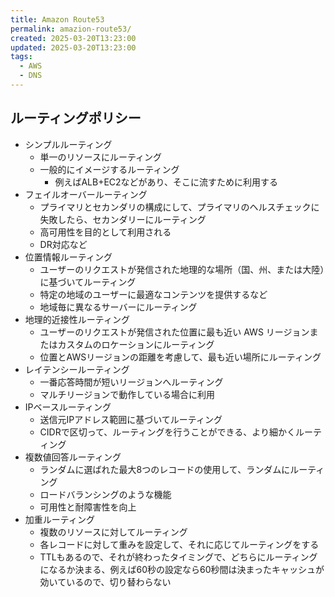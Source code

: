 ```yaml
---
title: Amazon Route53
permalink: amazion-route53/
created: 2025-03-20T13:23:00
updated: 2025-03-20T13:23:00
tags:
  - AWS
  - DNS
---
```

## ルーティングポリシー
- シンプルルーティング
	- 単一のリソースにルーティング
	- 一般的にイメージするルーティング
		- 例えばALB+EC2などがあり、そこに流すために利用する
- フェイルオーバールーティング
	- プライマリとセカンダリの構成にして、プライマリのヘルスチェックに失敗したら、セカンダリーにルーティング
	- 高可用性を目的として利用される
	- DR対応など
- 位置情報ルーティング
	- ユーザーのリクエストが発信された地理的な場所（国、州、または大陸）に基づいてルーティング
	- 特定の地域のユーザーに最適なコンテンツを提供するなど
	- 地域毎に異なるサーバーにルーティング
- 地理的近接性ルーティング
	- ユーザーのリクエストが発信された位置に最も近い AWS リージョンまたはカスタムのロケーションにルーティング
	- 位置とAWSリージョンの距離を考慮して、最も近い場所にルーティング
- レイテンシールーティング
	- 一番応答時間が短いリージョンへルーティング
	- マルチリージョンで動作している場合に利用
- IPベースルーティング
	- 送信元IPアドレス範囲に基づいてルーティング
	- CIDRで区切って、ルーティングを行うことができる、より細かくルーティング
- 複数値回答ルーティング
	- ランダムに選ばれた最大8つのレコードの使用して、ランダムにルーティング
	- ロードバランシングのような機能
	- 可用性と耐障害性を向上
- 加重ルーティング
	- 複数のリソースに対してルーティング
	- 各レコードに対して重みを設定して、それに応じてルーティングをする
	- TTLもあるので、それが終わったタイミングで、どちらにルーティングになるか決まる、例えば60秒の設定なら60秒間は決まったキャッシュが効いているので、切り替わらない
